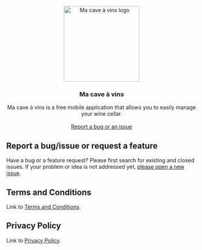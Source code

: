 <p align="center">
    <img src="https://play-lh.googleusercontent.com/9S5O6EAs8qTtQXGoKUVl_UTG2oS3xvVLPxQEPR7miqSE-UItjXI5GgehtiTdEl86Hw=s180" alt="Ma cave à vins logo" width="200" height="200">
  </a>
</p>

<h3 align="center">Ma cave à vins</h3>

<p align="center">
  Ma cave à vins is a free mobile application that allows you to easily manage your wine cellar.
  <br>
  <br>
  <a href="https://github.com/legrandced/Support/issues/new">Report a bug or an issue</a>
</p>


## Report a bug/issue or request a feature

Have a bug or a feature request? Please first search for existing and closed issues. If your problem or idea is not addressed yet, [please open a new issue](https://github.com/legrandced/Support/issues/new).


## Terms and Conditions

Link to [Terms and Conditions](https://github.com/legrandced/Support/blob/master/Macaveavins/Terms%20and%20Conditions.pdf).


## Privacy Policy

Link to [Privacy Policy](https://github.com/legrandced/Support/blob/master/Macaveavins/Privacy%20Policy.pdf).
